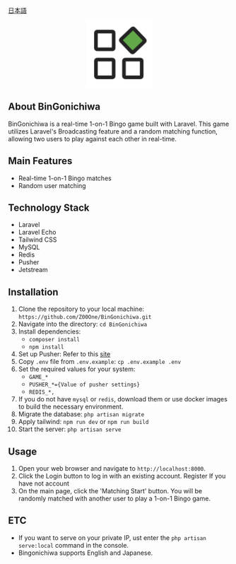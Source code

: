 [日本語](https://github.com/Z00One/BinGonichiwa/tree/main#readme)

<p align="center"><img src="public/assets/favicon.svg" width="150" alt="BinGonichiwa Logo"></p>

## About BinGonichiwa

BinGonichiwa is a real-time 1-on-1 Bingo game built with Laravel. This game utilizes Laravel's Broadcasting feature and a random matching function, allowing two users to play against each other in real-time.

## Main Features

-   Real-time 1-on-1 Bingo matches
-   Random user matching

## Technology Stack

-   Laravel
-   Laravel Echo
-   Tailwind CSS
-   MySQL
-   Redis
-   Pusher
-   Jetstream

## Installation

1. Clone the repository to your local machine: `https://github.com/Z00One/BinGonichiwa.git`
2. Navigate into the directory: `cd BinGonichiwa`
3. Install dependencies:
    - `composer install`
    - `npm install`
4. Set up Pusher: Refer to this [site](https://pusher.com/)
5. Copy `.env` file from `.env.example`: `cp .env.example .env`
6. Set the required values for your system:
    - `GAME_*`
    - `PUSHER_*={Value of pusher settings}`
    - `REDIS_*,`
7. If you do not have `mysql` or `redis`, download them or use docker images to build the necessary environment.
8. Migrate the database: `php artisan migrate`
9. Apply tailwind: `npm run dev` or `npm run build`
10. Start the server: `php artisan serve`

## Usage

1. Open your web browser and navigate to `http://localhost:8000`.
2. Click the Login button to log in with an existing account. Register If you have not account
3. On the main page, click the 'Matching Start' button. You will be randomly matched with another user to play a 1-on-1 Bingo game.

## ETC

-   If you want to serve on your private IP, ust enter the `php artisan serve:local` command in the console.
-   Bingonichiwa supports English and Japanese.
